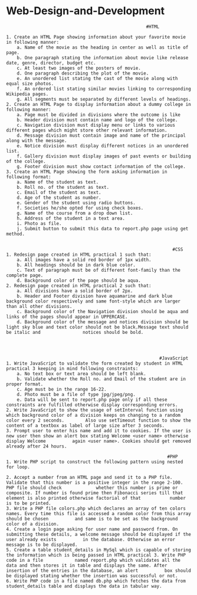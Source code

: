 # Web-Design-and-Development
                                                         #HTML
                                                       
    1. Create an HTML Page showing information about your favorite movie in following manner:
        a. Name of the movie as the heading in center as well as title of page.
        b. One paragraph stating the information about movie like release date, genre, director, budget etc.
        c. At least two images of the posters of movie.
        d. One paragraph describing the plot of the movie.
        e. An unordered list stating the cast of the movie along with equal size photos.
        f. An ordered list stating similar movies linking to corresponding Wikipedia pages.
        g. All segments must be separated by different levels of headings.
    2. Create an HTML Page to display information about a dummy college in following manner:
        a. Page must be divided in divisions where the outcome is like
        b. Header division must contain name and logo of the college.
        c. Navigation division must display menu or links to various different pages which might store other relevant information.
        d. Message division must contain image and name of the principal along with the message.
        e. Notice division must display different notices in an unordered list.
        f. Gallery division must display images of past events or building of the college.
        g. Footer division must show contact information of the college.
    3. Create an HTML Page showing the form asking information in following format:
        a. Name of the student as text.
        b. Roll no. of the student as text.
        c. Email of the student as text.
        d. Age of the student as number.
        e. Gender of the student using radio buttons.
        f. Societies he/she opted for using check boxes.
        g. Name of the course from a drop down list.
        h. Address of the student in a text area.
        i. Photo as file.
        j. Submit button to submit this data to report.php page using get method.


                                                                   #CSS
    1. Redesign page created in HTML practical 1 such that:
        a. All images have a solid red border of 1px width.
        b. All headings should be in dark blue color.
        c. Text of paragraph must be of different font-family than the complete page.
        d. Background color of the page should be aqua.
    2. Redesign page created in HTML practical 2 such that:
        a. All divisions have a solid border of 2px.
        b. Header and Footer division have aquamarine and dark blue background color respectively and same font-style which are larger than all other divisions.
        c. Background color of the Navigation division should be aqua and links of the pages should appear in UPPERCASE.
        d. Background color of the message and notices division should be light sky blue and text color should not be black.Message text should be italic and                notices should be bold.




                                                              #JavaScript
    1. Write JavaScript to validate the form created by student in HTML practical 3 keeping in mind following constraints:
        a. No text box or text area should be left blank.
        b. Validate whether the Roll no. and Email of the student are in proper format.
        c. Age must be in the range 16-22.
        d. Photo must be a file of type jpg/jpeg/png.
        e. Data will be sent to report.php page only if all these constraints are fulfilled otherwise display corresponding errors.
    2. Write JavaScript to show the usage of setInterval function using which background color of a division keeps on changing to a random color every 2 seconds.        Also use setTimeout function to show the content of a textbox as label of large size after 3 seconds.
    3. Prompt user to enter his name and add it to cookies. If the user is new user then show an alert box stating Welcome <user name> otherwise display Welcome          again <user name>. Cookies should get removed already after 24 hours.

                                                                 #PHP
    1. Write PHP script to construct the following pattern using nested for loop.

    2. Accept a number from an HTML page and send it to a PHP file. Validate that this number is a positive integer in the range 2-100. PHP file should check             whether this number is prime or composite. If number is found prime then Fibonacci series till that element is also printed otherwise factorial of that           number is to be printed.
    3. Write a PHP file colors.php which declares an array of ten colors names. Every time this file is accessed a random color from this array should be chosen          and same is to be set as the background color of a division.
    4. Create a login page asking for user name and password from. On submitting these details, a welcome message should be displayed if the user already exists          in the database. Otherwise an error message is to be displayed.
    5. Create a table student_details in MySql which is capable of storing the information which is being passed in HTML practical 3. Write PHP code in a file            named report.php which validates all the data and then stores it in table and displays the same. After insertion of the entries in the database, an alert          box should be displayed stating whether the insertion was successful or not.
    6. Write PHP code in a file named db.php which fetches the data from student_details table and displays the data in tabular way.

